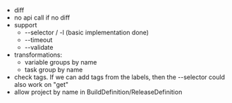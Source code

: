 * diff
* no api call if no diff
* support
  * --selector / -l (basic implementation done)
  * --timeout
  * --validate
* transformations:
  * variable groups by name
  * task group by name
* check tags. If we can add tags from the labels, then the --selector could also work on "get"
* allow project by name in BuildDefinition/ReleaseDefinition
